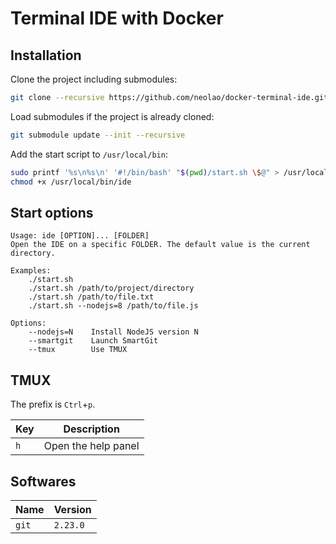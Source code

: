 Terminal IDE with Docker
========================

Installation
------------
Clone the project including submodules:

```bash
git clone --recursive https://github.com/neolao/docker-terminal-ide.git
```

Load submodules if the project is already cloned:

```bash
git submodule update --init --recursive
```

Add the start script to `/usr/local/bin`:

```bash
sudo printf '%s\n%s\n' '#!/bin/bash' "$(pwd)/start.sh \$@" > /usr/local/bin/ide
chmod +x /usr/local/bin/ide
```

Start options
-------------

```
Usage: ide [OPTION]... [FOLDER]
Open the IDE on a specific FOLDER. The default value is the current directory.

Examples:
    ./start.sh
    ./start.sh /path/to/project/directory
    ./start.sh /path/to/file.txt
    ./start.sh --nodejs=8 /path/to/file.js

Options:
    --nodejs=N    Install NodeJS version N
    --smartgit    Launch SmartGit
    --tmux        Use TMUX
```

TMUX
----

The prefix is `Ctrl`+`p`.

| Key | Description         |
| --- | ------------------- |
| `h` | Open the help panel |

Softwares
---------

| Name  | Version  |
| ----- | -------- |
| `git` | `2.23.0` |

